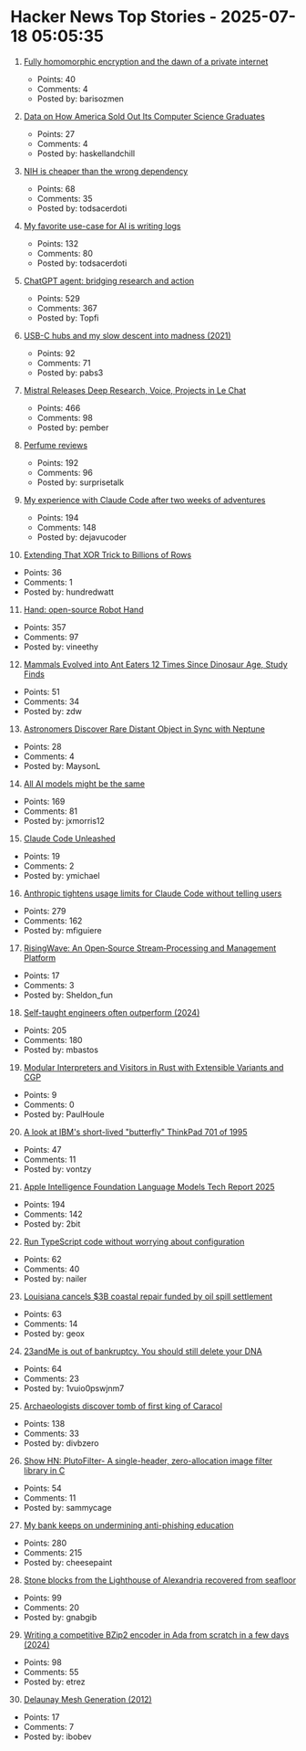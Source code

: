 # Hacker News Top Stories - 2025-07-18 05:05:35

1. [Fully homomorphic encryption and the dawn of a private internet](https://bozmen.io/fhe)
   - Points: 40
   - Comments: 4
   - Posted by: barisozmen

2. [Data on How America Sold Out Its Computer Science Graduates](https://ifspp.substack.com/p/data-on-how-america-sold-out-its)
   - Points: 27
   - Comments: 4
   - Posted by: haskellandchill

3. [NIH is cheaper than the wrong dependency](https://lewiscampbell.tech/blog/250718.html)
   - Points: 68
   - Comments: 35
   - Posted by: todsacerdoti

4. [My favorite use-case for AI is writing logs](https://newsletter.vickiboykis.com/archive/my-favorite-use-case-for-ai-is-writing-logs/)
   - Points: 132
   - Comments: 80
   - Posted by: todsacerdoti

5. [ChatGPT agent: bridging research and action](https://openai.com/index/introducing-chatgpt-agent/)
   - Points: 529
   - Comments: 367
   - Posted by: Topfi

6. [USB-C hubs and my slow descent into madness (2021)](https://overengineer.dev/blog/2021/04/25/usb-c-hub-madness/)
   - Points: 92
   - Comments: 71
   - Posted by: pabs3

7. [Mistral Releases Deep Research, Voice, Projects in Le Chat](https://mistral.ai/news/le-chat-dives-deep)
   - Points: 466
   - Comments: 98
   - Posted by: pember

8. [Perfume reviews](https://gwern.net/blog/2025/perfume)
   - Points: 192
   - Comments: 96
   - Posted by: surprisetalk

9. [My experience with Claude Code after two weeks of adventures](https://sankalp.bearblog.dev/my-claude-code-experience-after-2-weeks-of-usage/)
   - Points: 194
   - Comments: 148
   - Posted by: dejavucoder

10. [Extending That XOR Trick to Billions of Rows](https://nochlin.com/blog/extending-that-xor-trick)
   - Points: 36
   - Comments: 1
   - Posted by: hundredwatt

11. [Hand: open-source Robot Hand](https://github.com/pollen-robotics/AmazingHand)
   - Points: 357
   - Comments: 97
   - Posted by: vineethy

12. [Mammals Evolved into Ant Eaters 12 Times Since Dinosaur Age, Study Finds](https://news.njit.edu/mammals-evolved-ant-eaters-12-times-dinosaur-age-study-finds)
   - Points: 51
   - Comments: 34
   - Posted by: zdw

13. [Astronomers Discover Rare Distant Object in Sync with Neptune](https://pweb.cfa.harvard.edu/news/astronomers-discover-rare-distant-object-sync-neptune)
   - Points: 28
   - Comments: 4
   - Posted by: MaysonL

14. [All AI models might be the same](https://blog.jxmo.io/p/there-is-only-one-model)
   - Points: 169
   - Comments: 81
   - Posted by: jxmorris12

15. [Claude Code Unleashed](https://ymichael.com/2025/07/15/claude-code-unleashed)
   - Points: 19
   - Comments: 2
   - Posted by: ymichael

16. [Anthropic tightens usage limits for Claude Code without telling users](https://techcrunch.com/2025/07/17/anthropic-tightens-usage-limits-for-claude-code-without-telling-users/)
   - Points: 279
   - Comments: 162
   - Posted by: mfiguiere

17. [RisingWave: An Open‑Source Stream‑Processing and Management Platform](https://github.com/risingwavelabs/risingwave)
   - Points: 17
   - Comments: 3
   - Posted by: Sheldon_fun

18. [Self-taught engineers often outperform (2024)](https://michaelbastos.com/blog/why-self-taught-engineers-often-outperform)
   - Points: 205
   - Comments: 180
   - Posted by: mbastos

19. [Modular Interpreters and Visitors in Rust with Extensible Variants and CGP](https://contextgeneric.dev/blog/extensible-datatypes-part-2/)
   - Points: 9
   - Comments: 0
   - Posted by: PaulHoule

20. [A look at IBM's short-lived "butterfly" ThinkPad 701 of 1995](https://www.fastcompany.com/91356463/ibm-thinkpad-701-butterfly-keyboard)
   - Points: 47
   - Comments: 11
   - Posted by: vontzy

21. [Apple Intelligence Foundation Language Models Tech Report 2025](https://machinelearning.apple.com/research/apple-foundation-models-tech-report-2025)
   - Points: 194
   - Comments: 142
   - Posted by: 2bit

22. [Run TypeScript code without worrying about configuration](https://tsx.is/)
   - Points: 62
   - Comments: 40
   - Posted by: nailer

23. [Louisiana cancels $3B coastal repair funded by oil spill settlement](https://apnews.com/article/louisiana-coastal-restoration-gulf-oil-spill-affaae2877bf250f636a633a14fbd0c7)
   - Points: 63
   - Comments: 14
   - Posted by: geox

24. [23andMe is out of bankruptcy. You should still delete your DNA](https://www.washingtonpost.com/technology/2025/07/17/23andme-bankruptcy-privacy/)
   - Points: 64
   - Comments: 23
   - Posted by: 1vuio0pswjnm7

25. [Archaeologists discover tomb of first king of Caracol](https://uh.edu/news-events/stories/2025/july/07102025-caracol-chase-discovery-maya-ruler.php)
   - Points: 138
   - Comments: 33
   - Posted by: divbzero

26. [Show HN: PlutoFilter- A single-header, zero-allocation image filter library in C](https://github.com/sammycage/plutofilter)
   - Points: 54
   - Comments: 11
   - Posted by: sammycage

27. [My bank keeps on undermining anti-phishing education](http://moritz-mander.de/blog/my_bank_keeps_on_undermining_anti-phishing_education/)
   - Points: 280
   - Comments: 215
   - Posted by: cheesepaint

28. [Stone blocks from the Lighthouse of Alexandria recovered from seafloor](https://archaeologymag.com/2025/07/lighthouse-of-alexandria-rises-again/)
   - Points: 99
   - Comments: 20
   - Posted by: gnabgib

29. [Writing a competitive BZip2 encoder in Ada from scratch in a few days (2024)](https://gautiersblog.blogspot.com/2024/11/writing-bzip2-encoder-in-ada-from.html)
   - Points: 98
   - Comments: 55
   - Posted by: etrez

30. [Delaunay Mesh Generation (2012)](https://people.eecs.berkeley.edu/~jrs/meshbook.html)
   - Points: 17
   - Comments: 7
   - Posted by: ibobev

